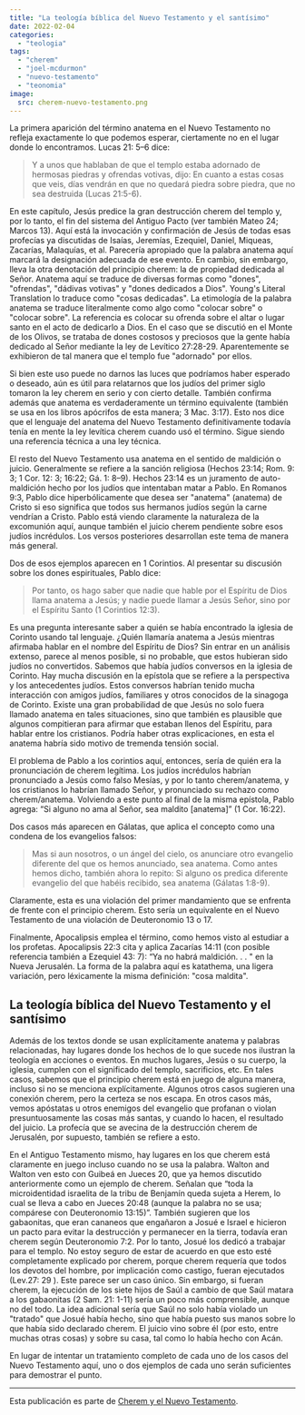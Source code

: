 ```yaml
---
title: "La teología bíblica del Nuevo Testamento y el santísimo"
date: 2022-02-04
categories: 
  - "teologia"
tags: 
  - "cherem"
  - "joel-mcdurmon"
  - "nuevo-testamento"
  - "teonomia"
image:
  src: cherem-nuevo-testamento.png
---
```


La primera aparición del término anatema en el Nuevo Testamento no refleja exactamente lo que podemos esperar, ciertamente no en el lugar donde lo encontramos. Lucas 21: 5–6 dice:

> Y a unos que hablaban de que el templo estaba adornado de hermosas piedras y ofrendas votivas, dijo: En cuanto a estas cosas que veis, días vendrán en que no quedará piedra sobre piedra, que no sea destruida (Lucas 21:5-6).

En este capítulo, Jesús predice la gran destrucción cherem del templo y, por lo tanto, el fin del sistema del Antiguo Pacto (ver también Mateo 24; Marcos 13). Aquí está la invocación y confirmación de Jesús de todas esas profecías ya discutidas de Isaías, Jeremías, Ezequiel, Daniel, Miqueas, Zacarías, Malaquías, et al. Parecería apropiado que la palabra anatema aquí marcará la designación adecuada de ese evento. En cambio, sin embargo, lleva la otra denotación del principio cherem: la de propiedad dedicada al Señor. Anatema aquí se traduce de diversas formas como "dones", "ofrendas", "dádivas votivas" y "dones dedicados a Dios". Young's Literal Translation lo traduce como "cosas dedicadas". La etimología de la palabra anatema se traduce literalmente como algo como "colocar sobre" o "colocar sobre". La referencia es colocar su ofrenda sobre el altar o lugar santo en el acto de dedicarlo a Dios. En el caso que se discutió en el Monte de los Olivos, se trataba de dones costosos y preciosos que la gente había dedicado al Señor mediante la ley de Levítico 27:28-29. Aparentemente se exhibieron de tal manera que el templo fue "adornado" por ellos.

Si bien este uso puede no darnos las luces que podríamos haber esperado o deseado, aún es útil para relatarnos que los judíos del primer siglo tomaron la ley cherem en serio y con cierto detalle. También confirma además que anatema es verdaderamente un término equivalente (también se usa en los libros apócrifos de esta manera; 3 Mac. 3:17). Esto nos dice que el lenguaje del anatema del Nuevo Testamento definitivamente todavía tenía en mente la ley levítica cherem cuando usó el término. Sigue siendo una referencia técnica a una ley técnica.

El resto del Nuevo Testamento usa anatema en el sentido de maldición o juicio. Generalmente se refiere a la sanción religiosa (Hechos 23:14; Rom. 9: 3; 1 Cor. 12: 3; 16:22; Gá. 1: 8–9). Hechos 23:14 es un juramento de auto-maldición hecho por los judíos que intentaban matar a Pablo. En Romanos 9:3, Pablo dice hiperbólicamente que desea ser "anatema" (anatema) de Cristo si eso significa que todos sus hermanos judíos según la carne vendrían a Cristo. Pablo está viendo claramente la naturaleza de la excomunión aquí, aunque también el juicio cherem pendiente sobre esos judíos incrédulos. Los versos posteriores desarrollan este tema de manera más general.

Dos de esos ejemplos aparecen en 1 Corintios. Al presentar su discusión sobre los dones espirituales, Pablo dice:

> Por tanto, os hago saber que nadie que hable por el Espíritu de Dios llama anatema a Jesús; y nadie puede llamar a Jesús Señor, sino por el Espíritu Santo (1 Corintios 12:3).

Es una pregunta interesante saber a quién se había encontrado la iglesia de Corinto usando tal lenguaje. ¿Quién llamaría anatema a Jesús mientras afirmaba hablar en el nombre del Espíritu de Dios? Sin entrar en un análisis extenso, parece al menos posible, si no probable, que estos hubieran sido judíos no convertidos. Sabemos que había judíos conversos en la iglesia de Corinto. Hay mucha discusión en la epístola que se refiere a la perspectiva y los antecedentes judíos. Estos conversos habrían tenido mucha interacción con amigos judíos, familiares y otros conocidos de la sinagoga de Corinto. Existe una gran probabilidad de que Jesús no solo fuera llamado anatema en tales situaciones, sino que también es plausible que algunos compitieran para afirmar que estaban llenos del Espíritu, para hablar entre los cristianos. Podría haber otras explicaciones, en esta el anatema habría sido motivo de tremenda tensión social.

El problema de Pablo a los corintios aquí, entonces, sería de quién era la pronunciación de cherem legítima. Los judíos incrédulos habrían pronunciado a Jesús como falso Mesías, y por lo tanto cherem/anatema, y ​​los cristianos lo habrían llamado Señor, y pronunciado su rechazo como cherem/anatema. Volviendo a este punto al final de la misma epístola, Pablo agrega: “Si alguno no ama al Señor, sea maldito \[anatema\]” (1 Cor. 16:22).

Dos casos más aparecen en Gálatas, que aplica el concepto como una condena de los evangelios falsos:

> Mas si aun nosotros, o un ángel del cielo, os anunciare otro evangelio diferente del que os hemos anunciado, sea anatema. Como antes hemos dicho, también ahora lo repito: Si alguno os predica diferente evangelio del que habéis recibido, sea anatema (Gálatas 1:8-9).

Claramente, esta es una violación del primer mandamiento que se enfrenta de frente con el principio cherem. Esto sería un equivalente en el Nuevo Testamento de una violación de Deuteronomio 13 o 17.

Finalmente, Apocalipsis emplea el término, como hemos visto al estudiar a los profetas. Apocalipsis 22:3 cita y aplica Zacarías 14:11 (con posible referencia también a Ezequiel 43: 7): “Ya no habrá maldición. . . " en la Nueva Jerusalén. La forma de la palabra aquí es katathema, una ligera variación, pero léxicamente la misma definición: "cosa maldita".

## La teología bíblica del Nuevo Testamento y el santísimo

Además de los textos donde se usan explícitamente anatema y palabras relacionadas, hay lugares donde los hechos de lo que sucede nos ilustran la teología en acciones o eventos. En muchos lugares, Jesús o su cuerpo, la iglesia, cumplen con el significado del templo, sacrificios, etc. En tales casos, sabemos que el principio cherem está en juego de alguna manera, incluso si no se menciona explícitamente. Algunos otros casos sugieren una conexión cherem, pero la certeza se nos escapa. En otros casos más, vemos apóstatas u otros enemigos del evangelio que profanan o violan presuntuosamente las cosas más santas, y cuando lo hacen, el resultado del juicio. La profecía que se avecina de la destrucción cherem de Jerusalén, por supuesto, también se refiere a esto.

En el Antiguo Testamento mismo, hay lugares en los que cherem está claramente en juego incluso cuando no se usa la palabra. Walton and Walton ven esto con Guibeá en Jueces 20, que ya hemos discutido anteriormente como un ejemplo de cherem. Señalan que “toda la microidentidad israelita de la tribu de Benjamín queda sujeta a Herem, lo cual se lleva a cabo en Jueces 20:48 (aunque la palabra no se usa; compárese con Deuteronomio 13:15)”. También sugieren que los gabaonitas, que eran cananeos que engañaron a Josué e Israel e hicieron un pacto para evitar la destrucción y permanecer en la tierra, todavía eran cherem según Deuteronomio 7:2. Por lo tanto, Josué los dedicó a trabajar para el templo. No estoy seguro de estar de acuerdo en que esto esté completamente explicado por cherem, porque cherem requería que todos los devotos del hombre, por implicación como castigo, fueran ejecutados (Lev.27: 29 ). Este parece ser un caso único. Sin embargo, si fueran cherem, la ejecución de los siete hijos de Saúl a cambio de que Saúl matara a los gabaonitas (2 Sam. 21: 1-11) sería un poco más comprensible, aunque no del todo. La idea adicional sería que Saúl no solo había violado un "tratado" que Josué había hecho, sino que había puesto sus manos sobre lo que había sido declarado cherem. El juicio vino sobre él (por esto, entre muchas otras cosas) y sobre su casa, tal como lo había hecho con Acán.

En lugar de intentar un tratamiento completo de cada uno de los casos del Nuevo Testamento aquí, uno o dos ejemplos de cada uno serán suficientes para demostrar el punto.

* * *

Esta publicación es parte de [Cherem y el Nuevo Testamento](/articles/cherem-en-el-nuevo-testamento).
